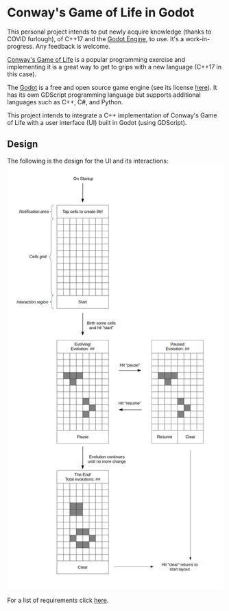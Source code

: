 # Conway's Game of Life in Godot
This personal project intends to put newly acquire knowledge (thanks to COVID furlough), of C++17 and the [Godot Engine](https://godotengine.org/), to use.  It's a work-in-progress.  Any feedback is welcome.

[Conway's Game of Life](https://en.wikipedia.org/wiki/Conway%27s_Game_of_Life) is a popular programming exercise and implementing it is a great way to get to grips with a new language (C++17 in this case).

The [Godot](https://godotengine.org/) is a free and open source game engine (see its license [here](https://godotengine.org/license)).  It has its own GDScript programming language but supports additional languages such as C++, C#, and Python.

This project intends to integrate a C++ implementation of Conway's Game of Life with a user interface (UI) built in Godot (using GDScript).

## Design

The following is the design for the UI and its interactions:
![UI design and interactions](/design/UIDesign.jpg)

For a list of requirements click [here](/design/Requirements.md).